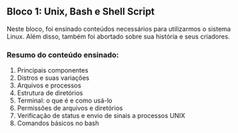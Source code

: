 ## Bloco 1: Unix, Bash e Shell Script

Neste bloco, foi ensinado conteúdos necessários para utilizarmos o sistema Linux. Além disso, também foi abortado sobre sua história e seus criadores.

### Resumo do conteúdo ensinado:

1. Principais componentes
2. Distros e suas variações
3. Arquivos e processos
4. Estrutura de diretórios
5. Terminal: o que é e como usá-lo
6. Permissões de arquivos e diretórios
7. Verificação de status e envio de sinais a processos UNIX
8. Comandos básicos no bash
